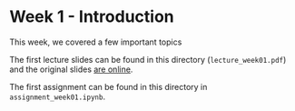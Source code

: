 # Week 1 - Introduction

This week, we covered a few important topics

The first lecture slides can be found in this directory (`lecture_week01.pdf`)
and the original slides [are online](
https://docs.google.com/presentation/d/1GK51zGtySxqX5L-kWe9HItTVTcgbHvuj7Rfq_OGPr6w/edit?usp=sharing).

The first assignment can be found in this directory in
`assignment_week01.ipynb`.
